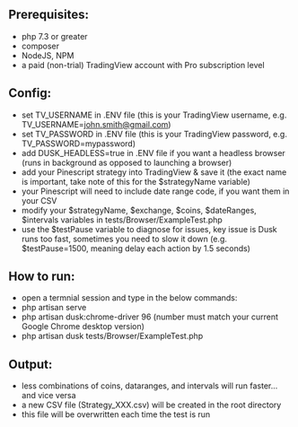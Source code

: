 ## Prerequisites:
- php 7.3 or greater
- composer
- NodeJS, NPM
- a paid (non-trial) TradingView account with Pro subscription level

## Config:
- set TV_USERNAME in .ENV file (this is your TradingView username, e.g. TV_USERNAME=john.smith@gmail.com)
- set TV_PASSWORD in .ENV file (this is your TradingView password, e.g. TV_PASSWORD=mypassword)
- add DUSK_HEADLESS=true in .ENV file if you want a headless browser (runs in background as opposed to launching a browser)
- add your Pinescript strategy into TradingView & save it (the exact name is important, take note of this for the $strategyName variable)
- your Pinescript will need to include date range code, if you want them in your CSV
- modify your $strategyName, $exchange, $coins, $dateRanges, $intervals variables in tests/Browser/ExampleTest.php
- use the $testPause variable to diagnose for issues, key issue is Dusk runs too fast, sometimes you need to slow it down (e.g. $testPause=1500, meaning delay each action by 1.5 seconds)

## How to run:
- open a termnial session and type in the below commands:
- php artisan serve
- php artisan dusk:chrome-driver 96 (number must match your current Google Chrome desktop version)
- php artisan dusk tests/Browser/ExampleTest.php

## Output:
- less combinations of coins, dataranges, and intervals will run faster... and vice versa
- a new CSV file (Strategy_XXX.csv) will be created in the root directory
- this file will be overwritten each time the test is run